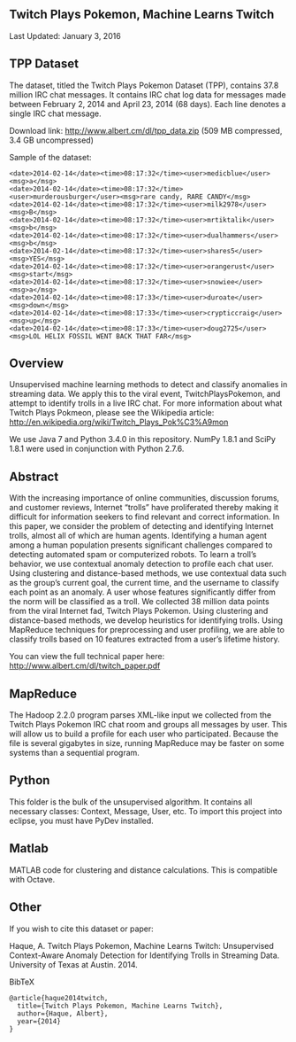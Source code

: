 Twitch Plays Pokemon, Machine Learns Twitch
--------
Last Updated: January 3, 2016

## TPP Dataset

The dataset, titled the Twitch Plays Pokemon Dataset (TPP), contains 37.8 million IRC chat messages. It contains IRC chat log data for messages made between February 2, 2014 and April 23, 2014 (68 days). Each line denotes a single IRC chat message.

Download link:
http://www.albert.cm/dl/tpp_data.zip (509 MB compressed, 3.4 GB uncompressed)

Sample of the dataset:
```
<date>2014-02-14</date><time>08:17:32</time><user>medicblue</user><msg>a</msg>
<date>2014-02-14</date><time>08:17:32</time><user>murderousburger</user><msg>rare candy, RARE CANDY</msg>
<date>2014-02-14</date><time>08:17:32</time><user>milk2978</user><msg>B</msg>
<date>2014-02-14</date><time>08:17:32</time><user>mrtiktalik</user><msg>b</msg>
<date>2014-02-14</date><time>08:17:32</time><user>dualhammers</user><msg>b</msg>
<date>2014-02-14</date><time>08:17:32</time><user>shares5</user><msg>YES</msg>
<date>2014-02-14</date><time>08:17:32</time><user>orangerust</user><msg>start</msg>
<date>2014-02-14</date><time>08:17:32</time><user>snowiee</user><msg>a</msg>
<date>2014-02-14</date><time>08:17:33</time><user>duroate</user><msg>down</msg>
<date>2014-02-14</date><time>08:17:33</time><user>crypticcraig</user><msg>up</msg>
<date>2014-02-14</date><time>08:17:33</time><user>doug2725</user><msg>LOL HELIX FOSSIL WENT BACK THAT FAR</msg>
```

## Overview
Unsupervised machine learning methods to detect and classify anomalies in streaming data. We apply this to the viral event, TwitchPlaysPokemon, and attempt to identify trolls in a live IRC chat. For more information about what Twitch Plays Pokmeon, please see the Wikipedia article: http://en.wikipedia.org/wiki/Twitch_Plays_Pok%C3%A9mon

We use Java 7 and Python 3.4.0 in this repository. NumPy 1.8.1 and SciPy 1.8.1 were used in conjunction with Python 2.7.6.

## Abstract
With the increasing importance of online communities, discussion forums, and customer reviews, Internet “trolls” have proliferated thereby making it difficult for information seekers to find relevant and correct information. In this paper, we consider the problem of detecting and identifying Internet trolls, almost all of which are human agents. Identifying a human agent among a human population presents significant challenges compared to detecting automated spam or computerized robots. To learn a troll’s behavior, we use contextual anomaly detection to profile each chat user. Using clustering and distance-based methods, we use contextual data such as the group’s current goal, the current time, and the username to classify each point as an anomaly. A user whose features significantly differ from the norm will be classified as a troll. We collected 38 million data points from the viral Internet fad, Twitch Plays Pokemon. Using clustering and distance-based methods, we develop heuristics for identifying trolls. Using MapReduce techniques for preprocessing and user profiling, we are able to classify trolls based on 10 features extracted from a user’s lifetime history.

You can view the full technical paper here: http://www.albert.cm/dl/twitch_paper.pdf

## MapReduce
The Hadoop 2.2.0 program parses XML-like input we collected from the Twitch Plays Pokemon IRC chat room and groups all messages by user. This will allow us to build a profile for each user who participated. Because the file is several gigabytes in size, running MapReduce may be faster on some systems than a sequential program.

## Python
This folder is the bulk of the unsupervised algorithm. It contains all necessary classes: Context, Message, User, etc. To import this project into eclipse, you must have PyDev installed.

## Matlab
MATLAB code for clustering and distance calculations. This is compatible with Octave.

## Other
If you wish to cite this dataset or paper:

Haque, A. Twitch Plays Pokemon, Machine Learns Twitch: Unsupervised Context-Aware Anomaly Detection for Identifying Trolls in Streaming Data. University of Texas at Austin. 2014.

BibTeX
```
@article{haque2014twitch,
  title={Twitch Plays Pokemon, Machine Learns Twitch},
  author={Haque, Albert},
  year={2014}
}
```

